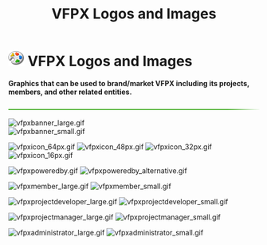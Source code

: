 ﻿---
layout: page
title: VFPX Logos and Images
permalink: /logos/
---

# ![palette.png](palette.png) VFPX Logos and Images

**Graphics that can be used to brand/market VFPX including its projects, members, and other related entities.**  

![](hr-g.png)  

![vfpxbanner_large.gif](vfpxbanner_large.gif)  
![vfpxbanner_small.gif](vfpxbanner_small.gif)  

![vfpxicon_64px.gif](vfpxicon_64px.gif) ![vfpxicon_48px.gif](vfpxicon_48px.gif) ![vfpxicon_32px.gif](vfpxicon_32px.gif) ![vfpxicon_16px.gif](vfpxicon_16px.gif)  

![vfpxpoweredby.gif](vfpxpoweredby.gif) ![vfpxpoweredby_alternative.gif](vfpxpoweredby_alternative.gif)  

![vfpxmember_large.gif](vfpxmember_large.gif) ![vfpxmember_small.gif](vfpxmember_small.gif)  

![vfpxprojectdeveloper_large.gif](vfpxprojectdeveloper_large.gif) ![vfpxprojectdeveloper_small.gif](vfpxprojectdeveloper_small.gif)  

![vfpxprojectmanager_large.gif](vfpxprojectmanager_large.gif) ![vfpxprojectmanager_small.gif](vfpxprojectmanager_small.gif)  

![vfpxadministrator_large.gif](vfpxadministrator_large.gif) ![vfpxadministrator_small.gif](vfpxadministrator_small.gif)